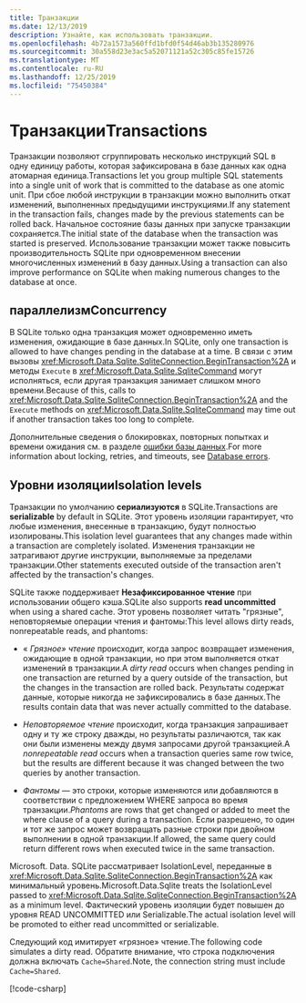 ```yaml
---
title: Транзакции
ms.date: 12/13/2019
description: Узнайте, как использовать транзакции.
ms.openlocfilehash: 4b72a1573a560ffd1bfd0f54d46ab3b135280976
ms.sourcegitcommit: 30a558d23e3ac5a52071121a52c305c85fe15726
ms.translationtype: MT
ms.contentlocale: ru-RU
ms.lasthandoff: 12/25/2019
ms.locfileid: "75450384"
---
```

# <a name="transactions"></a><span data-ttu-id="852e7-103">Транзакции</span><span class="sxs-lookup"><span data-stu-id="852e7-103">Transactions</span></span>

<span data-ttu-id="852e7-104">Транзакции позволяют сгруппировать несколько инструкций SQL в одну единицу работы, которая зафиксирована в базе данных как одна атомарная единица.</span><span class="sxs-lookup"><span data-stu-id="852e7-104">Transactions let you group multiple SQL statements into a single unit of work that is committed to the database as one atomic unit.</span></span> <span data-ttu-id="852e7-105">При сбое любой инструкции в транзакции можно выполнить откат изменений, выполненных предыдущими инструкциями.</span><span class="sxs-lookup"><span data-stu-id="852e7-105">If any statement in the transaction fails, changes made by the previous statements can be rolled back.</span></span> <span data-ttu-id="852e7-106">Начальное состояние базы данных при запуске транзакции сохраняется.</span><span class="sxs-lookup"><span data-stu-id="852e7-106">The initial state of the database when the transaction was started is preserved.</span></span> <span data-ttu-id="852e7-107">Использование транзакции может также повысить производительность SQLite при одновременном внесении многочисленных изменений в базу данных.</span><span class="sxs-lookup"><span data-stu-id="852e7-107">Using a transaction can also improve performance on SQLite when making numerous changes to the database at once.</span></span>

## <a name="concurrency"></a><span data-ttu-id="852e7-108">параллелизм</span><span class="sxs-lookup"><span data-stu-id="852e7-108">Concurrency</span></span>

<span data-ttu-id="852e7-109">В SQLite только одна транзакция может одновременно иметь изменения, ожидающие в базе данных.</span><span class="sxs-lookup"><span data-stu-id="852e7-109">In SQLite, only one transaction is allowed to have changes pending in the database at a time.</span></span> <span data-ttu-id="852e7-110">В связи с этим вызовы <xref:Microsoft.Data.Sqlite.SqliteConnection.BeginTransaction%2A> и методы `Execute` в <xref:Microsoft.Data.Sqlite.SqliteCommand> могут исполняться, если другая транзакция занимает слишком много времени.</span><span class="sxs-lookup"><span data-stu-id="852e7-110">Because of this, calls to <xref:Microsoft.Data.Sqlite.SqliteConnection.BeginTransaction%2A> and the `Execute` methods on <xref:Microsoft.Data.Sqlite.SqliteCommand> may time out if another transaction takes too long to complete.</span></span>

<span data-ttu-id="852e7-111">Дополнительные сведения о блокировках, повторных попытках и времени ожидания см. в разделе [ошибки базы данных](database-errors.md).</span><span class="sxs-lookup"><span data-stu-id="852e7-111">For more information about locking, retries, and timeouts, see [Database errors](database-errors.md).</span></span>

## <a name="isolation-levels"></a><span data-ttu-id="852e7-112">Уровни изоляции</span><span class="sxs-lookup"><span data-stu-id="852e7-112">Isolation levels</span></span>

<span data-ttu-id="852e7-113">Транзакции по умолчанию **сериализуются** в SQLite.</span><span class="sxs-lookup"><span data-stu-id="852e7-113">Transactions are **serializable** by default in SQLite.</span></span> <span data-ttu-id="852e7-114">Этот уровень изоляции гарантирует, что любые изменения, внесенные в транзакцию, будут полностью изолированы.</span><span class="sxs-lookup"><span data-stu-id="852e7-114">This isolation level guarantees that any changes made within a transaction are completely isolated.</span></span> <span data-ttu-id="852e7-115">Изменения транзакции не затрагивают другие инструкции, выполняемые за пределами транзакции.</span><span class="sxs-lookup"><span data-stu-id="852e7-115">Other statements executed outside of the transaction aren't affected by the transaction's changes.</span></span>

<span data-ttu-id="852e7-116">SQLite также поддерживает **Незафиксированное чтение** при использовании общего кэша.</span><span class="sxs-lookup"><span data-stu-id="852e7-116">SQLite also supports **read uncommitted** when using a shared cache.</span></span> <span data-ttu-id="852e7-117">Этот уровень позволяет читать "грязные", неповторяемые операции чтения и фантомы:</span><span class="sxs-lookup"><span data-stu-id="852e7-117">This level allows dirty reads, nonrepeatable reads, and phantoms:</span></span>

- <span data-ttu-id="852e7-118">« *Грязное» чтение* происходит, когда запрос возвращает изменения, ожидающие в одной транзакции, но при этом выполняется откат изменений в транзакции.</span><span class="sxs-lookup"><span data-stu-id="852e7-118">A *dirty read* occurs when changes pending in one transaction are returned by a query outside of the transaction, but the changes in the transaction are rolled back.</span></span> <span data-ttu-id="852e7-119">Результаты содержат данные, которые никогда не зафиксировались в базе данных.</span><span class="sxs-lookup"><span data-stu-id="852e7-119">The results contain data that was never actually committed to the database.</span></span>

- <span data-ttu-id="852e7-120">*Неповторяемое чтение* происходит, когда транзакция запрашивает одну и ту же строку дважды, но результаты различаются, так как они были изменены между двумя запросами другой транзакцией.</span><span class="sxs-lookup"><span data-stu-id="852e7-120">A *nonrepeatable read* occurs when a transaction queries same row twice, but the results are different because it was changed between the two queries by another transaction.</span></span>

- <span data-ttu-id="852e7-121">*Фантомы* — это строки, которые изменяются или добавляются в соответствии с предложением WHERE запроса во время транзакции.</span><span class="sxs-lookup"><span data-stu-id="852e7-121">*Phantoms* are rows that get changed or added to meet the where clause of a query during a transaction.</span></span> <span data-ttu-id="852e7-122">Если разрешено, то один и тот же запрос может возвращать разные строки при двойном выполнении в одной транзакции.</span><span class="sxs-lookup"><span data-stu-id="852e7-122">If allowed, the same query could return different rows when executed twice in the same transaction.</span></span>

<span data-ttu-id="852e7-123">Microsoft. Data. SQLite рассматривает IsolationLevel, переданные в <xref:Microsoft.Data.Sqlite.SqliteConnection.BeginTransaction%2A> как минимальный уровень.</span><span class="sxs-lookup"><span data-stu-id="852e7-123">Microsoft.Data.Sqlite treats the IsolationLevel passed to <xref:Microsoft.Data.Sqlite.SqliteConnection.BeginTransaction%2A> as a minimum level.</span></span> <span data-ttu-id="852e7-124">Фактический уровень изоляции будет повышен до уровня READ UNCOMMITTED или Serializable.</span><span class="sxs-lookup"><span data-stu-id="852e7-124">The actual isolation level will be promoted to either read uncommitted or serializable.</span></span>

<span data-ttu-id="852e7-125">Следующий код имитирует «грязное» чтение.</span><span class="sxs-lookup"><span data-stu-id="852e7-125">The following code simulates a dirty read.</span></span> <span data-ttu-id="852e7-126">Обратите внимание, что строка подключения должна включать `Cache=Shared`.</span><span class="sxs-lookup"><span data-stu-id="852e7-126">Note, the connection string must include `Cache=Shared`.</span></span>

[!code-csharp[](../../../../samples/snippets/standard/data/sqlite/DirtyReadSample/Program.cs?name=snippet_DirtyRead)]

